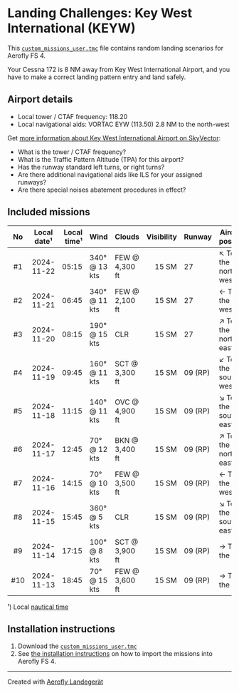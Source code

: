 # Landing Challenges: Key West International (KEYW)

This [`custom_missions_user.tmc`](missions/custom_missions_user.tmc) file contains random landing scenarios for Aerofly FS 4.

Your Cessna 172 is 8 NM away from Key West International Airport, and you have to make a correct landing pattern entry and land safely.

## Airport details

- Local tower / CTAF frequency: 118.20
- Local navigational aids: VORTAC EYW (113.50) 2.8 NM to the north-west

Get [more information about Key West International Airport on SkyVector](https://skyvector.com/airport/KEYW):

- What is the tower / CTAF frequency?
- What is the Traffic Pattern Altitude (TPA) for this airport?
- Has the runway standard left turns, or right turns?
- Are there additional navigational aids like ILS for your assigned runways?
- Are there special noises abatement procedures in effect?

## Included missions

| No  | Local date¹ | Local time¹ | Wind          | Clouds         | Visibility | Runway  | Aircraft position    |
| :-: | ----------- | ----------: | ------------- | -------------- | ---------: | ------- | -------------------- |
| #1  | 2024-11-22  |       05:15 | 340° @ 13 kts | FEW @ 4,300 ft |      15 SM | 27      | ↖ To the north-west |
| #2  | 2024-11-21  |       06:45 | 340° @ 11 kts | FEW @ 2,100 ft |      15 SM | 27      | ← To the west        |
| #3  | 2024-11-20  |       08:15 | 190° @ 15 kts | CLR            |      15 SM | 27      | ↗ To the north-east |
| #4  | 2024-11-19  |       09:45 | 160° @ 11 kts | SCT @ 3,300 ft |      15 SM | 09 (RP) | ↙ To the south-west |
| #5  | 2024-11-18  |       11:15 | 140° @ 11 kts | OVC @ 4,900 ft |      15 SM | 09 (RP) | ↘ To the south-east |
| #6  | 2024-11-17  |       12:45 | 70° @ 12 kts  | BKN @ 3,400 ft |      15 SM | 09 (RP) | ↗ To the north-east |
| #7  | 2024-11-16  |       14:15 | 70° @ 10 kts  | FEW @ 3,500 ft |      15 SM | 09 (RP) | ← To the west        |
| #8  | 2024-11-15  |       15:45 | 360° @ 5 kts  | CLR            |      15 SM | 09 (RP) | ↘ To the south-east |
| #9  | 2024-11-14  |       17:15 | 100° @ 8 kts  | SCT @ 3,900 ft |      15 SM | 09 (RP) | → To the east        |
| #10 | 2024-11-13  |       18:45 | 70° @ 15 kts  | FEW @ 3,600 ft |      15 SM | 09 (RP) | → To the east        |

¹) Local [nautical time](https://en.wikipedia.org/wiki/Nautical_time)

## Installation instructions

1. Download the [`custom_missions_user.tmc`](missions/custom_missions_user.tmc)
2. See [the installation instructions](https://fboes.github.io/aerofly-missions/docs/generic-installation.html) on how to import the missions into Aerofly FS 4.

---

Created with [Aerofly Landegerät](https://github.com/fboes/aerofly-patterns)
